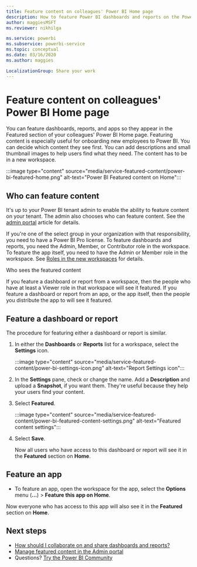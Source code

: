 ```yaml
---
title: Feature content on colleagues' Power BI Home page
description: How to feature Power BI dashboards and reports on the Power BI Home page for colleagues in your organization.
author: maggiesMSFT
ms.reviewer: nikhilga

ms.service: powerbi
ms.subservice: powerbi-service
ms.topic: conceptual
ms.date: 03/16/2020
ms.author: maggies

LocalizationGroup: Share your work
---
```

# Feature content on colleagues' Power BI Home page

You can feature dashboards, reports, and apps so they appear in the Featured section of your colleagues' Power BI Home page. Featuring content is especially useful for onboarding new employees to Power BI. You can decide which content they see first. You can add descriptions and small thumbnail images to help users find what they need. The content has to be in a new workspace.

:::image type="content" source="media/service-featured-content/power-bi-featured-home.png" alt-text="Power BI Featured content on Home":::

## Who can feature content

It's up to your Power BI tenant admin to enable the ability to feature content on your tenant. The admin also chooses who can feature content. See the [admin portal](../service-admin-portal.md#featured-content) article for details.

If you're one of the select group in your organization with that responsibility, you need to have a Power BI Pro license. To feature dashboards and reports, you need the Admin, Member, or Contributor role in the workspace. To feature the app itself, you need to have the Admin or Member role in the workspace. See [Roles in the new workspaces](../service-new-workspaces.md#roles-in-the-new-workspaces) for details.

Who sees the featured content

If you feature a dashboard or report from a workspace, then the people who have at least a Viewer role in that workspace will see it featured. If you feature a dashboard or report from an app, or the app itself, then the people you distribute the app to will see it featured.

## Feature a dashboard or report

The procedure for featuring either a dashboard or report is similar.

1. In either the **Dashboards** or **Reports** list for a workspace, select the **Settings** icon.

    :::image type="content" source="media/service-featured-content/power-bi-settings-icon.png" alt-text="Report Settings icon":::

2. In the **Settings** pane, check or change the name. Add a **Description** and upload a **Snapshot**, if you want them. They're useful because they help your users find your content.

3. Select **Featured**.

    :::image type="content" source="media/service-featured-content/power-bi-featured-content-settings.png" alt-text="Featured content settings":::

4. Select **Save**.

    Now all users who have access to this dashboard or report will see it in the **Featured** section on **Home**.

## Feature an app

- To feature an app, open the workspace for the app, select the **Options** menu (**...**) > **Feature this app on Home**.

Now everyone who has access to this app will also see it in the **Featured** section on **Home**.

## Next steps

* [How should I collaborate on and share dashboards and reports?](../service-how-to-collaborate-distribute-dashboards-reports.md)
* [Manage featured content in the Admin portal](../service-admin-portal.md#manage-featured-content)
* Questions? [Try the Power BI Community](https://community.powerbi.com/)

